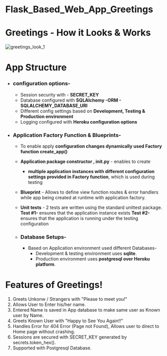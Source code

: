 # Flask_Based_Web_App_Greetings

# Greetings - How it Looks & Works
![greetings_look_1](https://user-images.githubusercontent.com/83899750/164134927-52777a2a-aaa9-4eb4-a33d-b78bad91eaf4.gif)

# App Structure
  - ### configuration options-
    - Session security with - **SECRET_KEY**
    - Database configured with **SQLAlchemy -ORM - SQLALCHEMY_DATABASE_URI**
    - Different config settings based on **Development, Testing & Production environment**
    - Logging configured with **Heroku configuration options**
 
  - ### Application Factory Function & Blueprints-
    - To enable apply **configuration changes dynamically used Factory function create_app()**
    - **Application package constructor , __init__.py** - enables to create 
        - **multiple application instances with different configuration settings provided in Factory function**, which is used during testing
    -  **Blueprint** - Allows to define view function routes & error handlers while app being created at runtime with application factory.
    -  **Unit tests** - 2 tests are written using the standard unittest package.
        **Test #1-**  ensures that the application instance exists
        **Test #2-**  ensures that the application is running under the testing configuration
        
    - ### Database Setups-
      - Based on Application environment used different Databases-
          - Development & testing environment uses **sqlite**.
          - Production environment uses **postgresql over Heroku platform**.

# Features of Greetings!
  1.  Greets Unkonw / Strangers with "Please to meet you!"
  2.  Allows User to Enter his/her name.
  3.  Entered Name is saved in App database to make same user as Known user by Name.
  4.  Greets Known User with "Happy to See You Again!!"
  5.  Handles Error for 404 Error (Page not Found), Allows user to direct to Home page without crashing.
  6.  Sessions are secured with SECRET_KEY generated by secrets.token_hex().
  7.  Supported with Postgresql Database.
